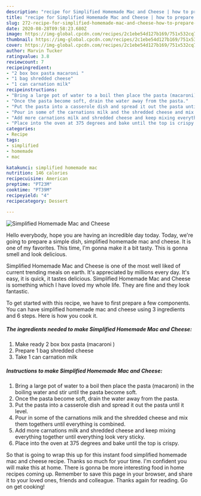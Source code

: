 ```yaml
---
description: "recipe for Simplified Homemade Mac and Cheese | how to prepare Simplified Homemade Mac and Cheese"
title: "recipe for Simplified Homemade Mac and Cheese | how to prepare Simplified Homemade Mac and Cheese"
slug: 272-recipe-for-simplified-homemade-mac-and-cheese-how-to-prepare-simplified-homemade-mac-and-cheese
date: 2020-08-28T09:58:23.680Z
image: https://img-global.cpcdn.com/recipes/2c1ebe54d127b169/751x532cq70/simplified-homemade-mac-and-cheese-recipe-main-photo.jpg
thumbnail: https://img-global.cpcdn.com/recipes/2c1ebe54d127b169/751x532cq70/simplified-homemade-mac-and-cheese-recipe-main-photo.jpg
cover: https://img-global.cpcdn.com/recipes/2c1ebe54d127b169/751x532cq70/simplified-homemade-mac-and-cheese-recipe-main-photo.jpg
author: Marvin Tucker
ratingvalue: 3.8
reviewcount: 7
recipeingredient:
- "2 box box pasta macaroni "
- "1 bag shredded cheese"
- "1 can carnation milk"
recipeinstructions:
- "Bring a large pot of water to a boil then place the pasta (macaroni) in the boiling water and stir until the pasta become soft."
- "Once the pasta become soft, drain the water away from the pasta."
- "Put the pasta into a casserole dish and spread it out the pasta until it level."
- "Pour in some of the carnations milk and the shredded cheese and mix them togethers until everything is combined."
- "Add more carnations milk and shredded cheese and keep mixing everything together until everything look very sticky."
- "Place into the oven at 375 degrees and bake until the top is crispy."
categories:
- Recipe
tags:
- simplified
- homemade
- mac

katakunci: simplified homemade mac 
nutrition: 146 calories
recipecuisine: American
preptime: "PT23M"
cooktime: "PT39M"
recipeyield: "4"
recipecategory: Dessert

---
```



![Simplified Homemade Mac and Cheese](https://img-global.cpcdn.com/recipes/2c1ebe54d127b169/751x532cq70/simplified-homemade-mac-and-cheese-recipe-main-photo.jpg)

Hello everybody, hope you are having an incredible day today. Today, we're going to prepare a simple dish, simplified homemade mac and cheese. It is one of my favorites. This time, I'm gonna make it a bit tasty. This is gonna smell and look delicious.

Simplified Homemade Mac and Cheese is one of the most well liked of current trending meals on earth. It's appreciated by millions every day. It's easy, it is quick, it tastes delicious. Simplified Homemade Mac and Cheese is something which I have loved my whole life. They are fine and they look fantastic.




To get started with this recipe, we have to first prepare a few components. You can have simplified homemade mac and cheese using 3 ingredients and 6 steps. Here is how you cook it.

<!--inarticleads1-->

##### The ingredients needed to make Simplified Homemade Mac and Cheese:

1. Make ready 2 box box pasta (macaroni )
1. Prepare 1 bag shredded cheese
1. Take 1 can carnation milk




<!--inarticleads2-->

##### Instructions to make Simplified Homemade Mac and Cheese:

1. Bring a large pot of water to a boil then place the pasta (macaroni) in the boiling water and stir until the pasta become soft.
1. Once the pasta become soft, drain the water away from the pasta.
1. Put the pasta into a casserole dish and spread it out the pasta until it level.
1. Pour in some of the carnations milk and the shredded cheese and mix them togethers until everything is combined.
1. Add more carnations milk and shredded cheese and keep mixing everything together until everything look very sticky.
1. Place into the oven at 375 degrees and bake until the top is crispy.




So that is going to wrap this up for this instant food simplified homemade mac and cheese recipe. Thanks so much for your time. I'm confident you will make this at home. There is gonna be more interesting food in home recipes coming up. Remember to save this page in your browser, and share it to your loved ones, friends and colleague. Thanks again for reading. Go on get cooking!
